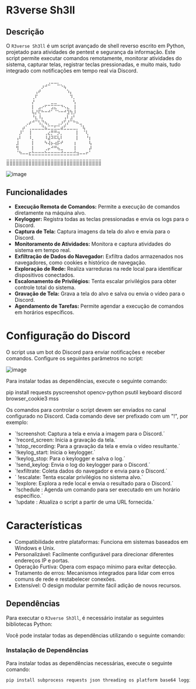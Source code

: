 # R3verse Sh3ll

## Descrição

O `R3verse Sh3ll` é um script avançado de shell reverso escrito em Python, projetado para atividades de pentest e segurança da informação. Este script permite executar comandos remotamente, monitorar atividades do sistema, capturar telas, registrar teclas pressionadas, e muito mais, tudo integrado com notificações em tempo real via Discord.

`⠀⠀⠀⠀⠀⠀⠀⠀⠀⠀⠀⠀⠀⢀⣀⣀⡀⠀⠀⠀⠀⠀⠀⠀⠀⠀⠀⠀⠀⠀
⠀⠀⠀⠀⠀⠀⠀⠀⠀⠀⠀⡰⠚⠉⠀⠀⠉⠑⢦⠀⠀⠀⠀⠀⠀⠀⠀⠀⠀⠀⠀⠀⠀⠀⠀⠀⠀⠀
⠀⠀⠀⠀⠀⠀⠀⠀⠀⢠⠞⠀⠀⠀⠀⠀⠀⠀⠀⠱⡄⠀⠀⠀⠀⠀⠀⠀⠀⠀
⠀⠀⠀⠀⠀⠀⠀⠀⢀⠏⠀⠀⠀⠀⠀⠀⠀⠀⠀⠀⠹⡀⠀⠀⠀⠀⠀⠀⠀⠀
⠀⠀⠀⠀⠀⠀⠀⠀⡜⠀⠀⠀⠀⠀⣀⣀⠀⠀⠀⠀⠀⢣⠀⠀⠀⠀⠀⠀⠀
⠀⠀⠀⠀⠀⠀⠀⠀⡇⠀⣠⠔⠋⠉⣩⣍⠉⠙⠢⣄⠀⢸⠀⠀⠀⠀⠀⠀⠀⠀
⠀⠀⠀⠀⠀⠀⠀⠀⢧⡜⢏⠓⠒⠚⠁⠈⠑⠒⠚⣹⢳⡸⠀⠀⠀⠀⠀⠀⠀⠀
⠀⠀⠀⠀⠀⠀⠀⠀⠘⣆⠸⡄⠀⠀⠀⠀⠀⠀⢠⠇⣰⠃⠀⠀⠀⠀⠀⠀⠀⠀
⠀⠀⠀⠀⠀⠀⢀⡴⠚⠉⢣⡙⢦⡀⠀⠀⢀⡰⢋⡜⠉⠓⠦⣀⠀⠀⠀⠀⠀⠀
⠀⠀⠀⠀⠀⡴⠁⢀⣀⣀⣀⣙⣦⣉⣉⣋⣉⣴⣋⣀⣀⣀⡀⠈⢧⠀⠀⠀⠀⠀
⠀⠀⠀⠀⡸⠁⠀⢸⠀⠀⠀⠀⢀⣔⡛⠛⡲⡀⠀⠀⠀⠀⡇⠀⠈⢇⠀⠀⠀⠀
⠀⠀⠀⢠⠇⠀⠀⠸⡀⠀⠀⠀⠸⣼⠽⠯⢧⠇⠀⠀⠀⠀⡇⠀⠀⠘⡆⠀⠀⠀
⠀⠀⠀⣸⠀⠀⠀⠀⡇⠀⠀⠀⠳⢼⡦⢴⡯⠞⠀⠀⠀⢰⠀⠀⠀⠀⢧⠀⠀⠀
⠀⠀⠀⢻⠀⠀⠀⠀⡇⠀⠀⠀⢀⡤⠚⠛⢦⣀⠀⠀⠀⢸⠀⠀⠀⠀⡼⠀⠀⠀
⠀⠀⠀⠈⠳⠤⠤⣖⣓⣒⣒⣒⣓⣒⣒⣒⣒⣚⣒⣒⣒⣚⣲⠤⠤⠖⠁⠀⠀⠀
⣀⣀⣀⣀⣀⣀⣀⣀⣀⣀⣀⣀⣀⣀⣀⣀⣀⣀⣀⣀⣀⣀⣀⣀⣀⣀⣀⣀⣀⣀
⣿⣿⣿⣿⣿⣿⣿⣿⣿⣿⣿⣿⣿⣿⣿⣿⣿⣿⣿⣿⣿⣿⣿⣿⣿⣿⣿⣿⣿⣿`


![image](https://github.com/user-attachments/assets/f7e7a328-3b0f-483f-bb03-58e2bfab9698)

## Funcionalidades

- **Execução Remota de Comandos:** Permite a execução de comandos diretamente na máquina alvo.
- **Keylogger:** Registra todas as teclas pressionadas e envia os logs para o Discord.
- **Captura de Tela:** Captura imagens da tela do alvo e envia para o Discord.
- **Monitoramento de Atividades:** Monitora e captura atividades do sistema em tempo real.
- **Exfiltração de Dados do Navegador:** Exfiltra dados armazenados nos navegadores, como cookies e histórico de navegação.
- **Exploração de Rede:** Realiza varreduras na rede local para identificar dispositivos conectados.
- **Escalonamento de Privilégios:** Tenta escalar privilégios para obter controle total do sistema.
- **Gravação de Tela:** Grava a tela do alvo e salva ou envia o vídeo para o Discord.
- **Agendamento de Tarefas:** Permite agendar a execução de comandos em horários específicos.
# Configuração do Discord
O script usa um bot do Discord para enviar notificações e receber comandos. Configure os seguintes parâmetros no script:

![image](https://github.com/user-attachments/assets/9c3d260a-0b1b-4245-b0a4-8c0939ecc7ef)

Para instalar todas as dependências, execute o seguinte comando:

pip install requests pyscreenshot opencv-python psutil keyboard discord browser_cookie3 mss


Os comandos para controlar o script devem ser enviados no canal configurado no Discord. Cada comando deve ser prefixado com um "!", por exemplo:

- `!screenshot: Captura a tela e envia a imagem para o Discord.´
-  `!record_screen: Inicia a gravação da tela.´
-  `!stop_recording: Para a gravação da tela e envia o vídeo resultante.´
- `!keylog_start: Inicia o keylogger.´
-  `!keylog_stop: Para o keylogger e salva o log.´
-  `!send_keylog: Envia o log do keylogger para o Discord.´
-  `!exfiltrate: Coleta dados do navegador e envia para o Discord.´
- ` !escalate: Tenta escalar privilégios no sistema alvo.´
-  `!explore: Explora a rede local e envia o resultado para o Discord.´
-  `!schedule <comando> <hora>: Agenda um comando para ser executado em um horário específico.´
-  `!update <URL>: Atualiza o script a partir de uma URL fornecida.´


# Características
- Compatibilidade entre plataformas: Funciona em sistemas baseados em Windows e Unix.
- Personalizável: Facilmente configurável para direcionar diferentes endereços IP e portas.
- Operação Furtiva: Opera com espaço mínimo para evitar detecção.
- Tratamento de erros: Mecanismos integrados para lidar com erros comuns de rede e restabelecer conexões.
- Extensível: O design modular permite fácil adição de novos recursos.
## Dependências

Para executar o `R3verse Sh3ll`, é necessário instalar as seguintes bibliotecas Python:

Você pode instalar todas as dependências utilizando o seguinte comando:
### Instalação de Dependências

Para instalar todas as dependências necessárias, execute o seguinte comando:

```bash
pip install subprocess requests json threading os platform base64 logging pyscreenshot opencv-python psutil time tempfile keyboard datetime discord.py shutil sys browser-cookie3 mss 



